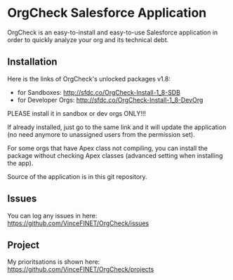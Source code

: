 # OrgCheck Salesforce Application

OrgCheck is an easy-to-install and easy-to-use Salesforce application in order to quickly analyze your org and its technical debt.

## Installation

Here is the links of OrgCheck's unlocked packages v1.8:
- for Sandboxes: http://sfdc.co/OrgCheck-Install-1_8-SDB
- for Developer Orgs: http://sfdc.co/OrgCheck-Install-1_8-DevOrg

PLEASE install it in sandbox or dev orgs ONLY!!!

If already installed, just go to the same link and it will update the application (no need anymore to unassigned users from the permission set).

For some orgs that have Apex class not compiling, you can install the package without checking Apex classes (advanced setting when installing the app).

Source of the application is in this git repository.

## Issues

You can log any issues in here:
https://github.com/VinceFINET/OrgCheck/issues

## Project

My prioritsations is shown here:
https://github.com/VinceFINET/OrgCheck/projects
